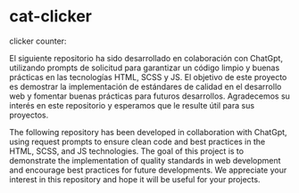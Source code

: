 # cat-clicker
clicker counter:

El siguiente repositorio ha sido desarrollado en colaboración con ChatGpt, utilizando prompts de solicitud para garantizar un código limpio y buenas prácticas en las tecnologías HTML, SCSS y JS. El objetivo de este proyecto es demostrar la implementación de estándares de calidad en el desarrollo web y fomentar buenas prácticas para futuros desarrollos. Agradecemos su interés en este repositorio y esperamos que le resulte útil para sus proyectos.

The following repository has been developed in collaboration with ChatGpt, using request prompts to ensure clean code and best practices in the HTML, SCSS, and JS technologies. The goal of this project is to demonstrate the implementation of quality standards in web development and encourage best practices for future developments. We appreciate your interest in this repository and hope it will be useful for your projects.

